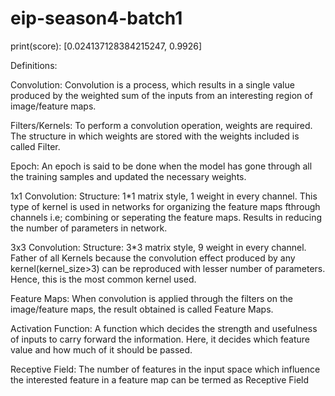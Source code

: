 # eip-season4-batch1

print(score):
[0.024137128384215247, 0.9926]

Definitions:

Convolution:
Convolution is a process, which results in a single value produced by the weighted sum of the inputs from an interesting region of image/feature maps.

Filters/Kernels:
To perform a convolution operation, weights are required. The structure in which weights are stored with the weights included is called Filter.
            
Epoch:
An epoch is said to be done when the model has gone through all the training samples and updated the necessary weights.

1x1 Convolution:
Structure: 1*1 matrix style, 1 weight in every channel.
This type of kernel is used in networks for organizing the feature maps fthrough channels i.e; combining or seperating the feature maps.
Results in reducing the number of parameters in network.

3x3 Convolution:
Structure: 3*3 matrix style, 9 weight in every channel.
Father of all Kernels because the convolution effect produced by any kernel(kernel_size>3) can be reproduced with lesser number of parameters. Hence, this is the most common kernel used.

Feature Maps:
When convolution is applied through the filters on the image/feature maps, the result obtained is called Feature Maps.

Activation Function:
A function which decides the strength and usefulness of inputs to carry forward the information. Here, it decides which feature value and how much of it should be passed. 

Receptive Field:
The number of features in the input space which influence the interested feature in a feature map can be termed as Receptive Field 
